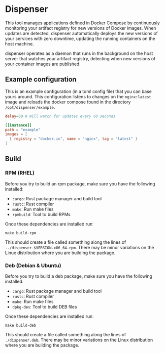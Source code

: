 # Dispenser

This tool manages applications defined in Docker Compose by continuously
monitoring your artifact registry for new versions of Docker images. When
updates are detected, dispenser automatically deploys the new versions of your
services with zero downtime, updating the running containers on the host
machine.

dispenser operates as a daemon that runs in the background on the host server
that watches your artifact registry, detecting when new versions of your
container images are published.

## Example configuration

This is an example configuration (in a toml config file) that you can base
yours around. This configuration listens to changes on the `nginx:latest` image
and reloads the docker compose found in the directory `/opt/dispenser/example`.

```toml
delay=60 # Will watch for updates every 60 seconds

[[instance]]
path = "example"
images = [
  { registry = "docker.io", name = "nginx", tag = "latest" }
]
```

## Build

### RPM (RHEL)

Before you try to build an rpm package, make sure you have the following
installed:

- `cargo`: Rust package manager and build tool
- `rustc`: Rust compiler
- `make`: Run make files
- `rpmbuild`: Tool to build RPMs

Once these dependencies are installed run:

```
make build-rpm
```

This should create a file called something along the lines of
`../dispenser-$VERSION.x86_64.rpm`. There may be minor variations on the Linux
distribution where you are building the package.

### Deb (Debian & Ubuntu)

Before you try to build a deb package, make sure you have the following
installed:

- `cargo`: Rust package manager and build tool
- `rustc`: Rust compiler
- `make`: Run make files
- `dpkg-dev`: Tool to build DEB files

Once these dependencies are installed run:

```
make build-deb
```

This should create a file called something along the lines of
`./dispenser.deb`. There may be minor variations on the Linux
distribution where you are building the package.


